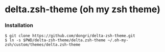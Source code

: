 # delta.zsh-theme (oh my zsh theme)

### Installation

```
$ git clone https://github.com/dongri/delta-zsh-theme.git
$ ln -s $PWD/delta-zsh-theme/delta.zsh-theme ~/.oh-my-zsh/custom/themes/delta.zsh-theme
```
